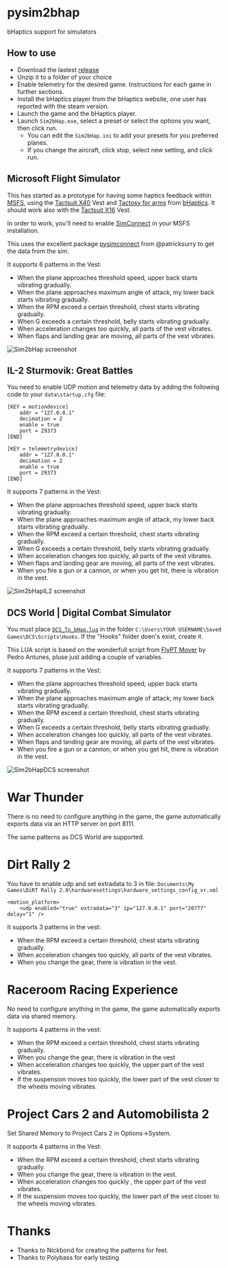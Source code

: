 # pysim2bhap
bHaptics support for simulators

## How to use

- Download the lastest [release](https://github.com/cercata/pysim2bhap/releases)
- Unzip it to a folder of your choice
- Enable telemetry for the desired game. Instructions for each game in further sections.
- Install the bHaptics player from the bHaptics website, one user has reported with the steam version.
- Launch the game and the bHaptics player.
- Launch `Sim2bHap.exe`, select a preset or select the options you want, then click run.
   * You can edit the `Sim2bHap.ini` to add your presets for you preferred planes.
   * If you change the aircraft, click stop, select new setting, and click run.

## Microsoft Flight Simulator
This has started as a prototype for having some haptics feedback within [MSFS](https://www.flightsimulator.com/), using the [Tactsuit X40](https://www.bhaptics.com/tactsuit/tactsuit-x40) Vest and [Tactosy for arms](https://www.bhaptics.com/tactsuit/tactosy-for-arms) from [bHaptics](https://www.bhaptics.com/). It should work also with the [Tactsuit X16](https://www.bhaptics.com/tactsuit/tactsuit-x16) Vest.

In order to work, you'll need to enable [SimConnect](https://docs.flightsimulator.com/html/Programming_Tools/SimConnect/SimConnect_SDK.htm) in your MSFS installation.

This uses the excellent package [pysimconnect](https://github.com/patricksurry/pysimconnect) from @patricksurry to get the data from the sim.

It supports 6 patterns in the Vest:

- When the plane approaches threshold speed, upper back starts vibrating gradually.
- When the plane approaches maximum angle of attack, my lower back starts vibrating gradually.
- When the RPM exceed a certain threshold, chest starts vibrating gradually.
- When G exceeds a certain threshold, belly starts vibrating gradually.
- When acceleration changes too quickly, all parts of the vest vibrates.
- When flaps and landing gear are moving, all parts of the vest vibrates.

![Sim2bHap screenshot](/assets/images/Sim2bHap.png)

## IL-2 Sturmovik: Great Battles

You need to enable UDP motion and telemetry data by adding the following code to your `data\startup.cfg` file:

```
[KEY = motiondevice]
	addr = "127.0.0.1"
	decimation = 2
	enable = true
	port = 29373
[END]

[KEY = telemetrydevice]
	addr = "127.0.0.1"
	decimation = 2
	enable = true
	port = 29373
[END]
```

It supports 7 patterns in the Vest:

- When the plane approaches threshold speed, upper back starts vibrating gradually.
- When the plane approaches maximum angle of attack, my lower back starts vibrating gradually.
- When the RPM exceed a certain threshold, chest starts vibrating gradually.
- When G exceeds a certain threshold, belly starts vibrating gradually.
- When acceleration changes too quickly, all parts of the vest vibrates.
- When flaps and landing gear are moving, all parts of the vest vibrates.
- When you fire a gun or a cannon, or when you get hit, there is vibration in the vest.

![Sim2bHapIL2 screenshot](/assets/images/Sim2bHapIL2.png)

## DCS World | Digital Combat Simulator

You must place [`DCS_To_bHap.lua`](https://github.com/cercata/pysim2bhap/blob/main/DCS_To_bHap.lua) in the folder `C:\Users\YOUR USERNAME\Saved Games\DCS\Scripts\Hooks`. If the "Hooks" folder doen's exist, create it. 

This LUA script is based on the wonderfull script from [FlyPT Mover](https://www.flyptmover.com/) by Pedro Antunes, pluse just adding a couple of variables.

It supports 7 patterns in the Vest:

- When the plane approaches threshold speed, upper back starts vibrating gradually.
- When the plane approaches maximum angle of attack, my lower back starts vibrating gradually.
- When the RPM exceed a certain threshold, chest starts vibrating gradually.
- When G exceeds a certain threshold, belly starts vibrating gradually.
- When acceleration changes too quickly, all parts of the vest vibrates.
- When flaps and landing gear are moving, all parts of the vest vibrates.
- When you fire a gun or a cannon, or when you get hit, there is vibration in the vest.

![Sim2bHapDCS screenshot](/assets/images/Sim2bHapDCS.png)

# War Thunder

There is no need to configure anything in the game, the game automatically exports data via an HTTP server on port 8111.

The same patterns as DCS World are supported. 


# Dirt Rally 2

You have to enable udp and set extradata to 3 in file: `Documents\My Games\DiRT Rally 2.0\hardwaresettings\hardware_settings_config_vr.xml`

```
<motion_platform>
    <udp enabled="true" extradata="3" ip="127.0.0.1" port="20777" delay="1" />
```

It supports 3 patterns in the vest:

- When the RPM exceed a certain threshold, chest starts vibrating gradually.
- When acceleration changes too quickly, all parts of the vest vibrates.
- When you change the gear, there is vibration in the vest. 

# Raceroom Racing Experience

No need to configure anything in the game, the game automatically exports data via shared memory.

It supports 4 patterns in the vest:

- When the RPM exceed a certain threshold, chest starts vibrating gradually.
- When you change the gear, there is vibration in the vest
- When acceleration changes too quickly, the upper part of the vest vibrates.
- If the suspension moves too quickly, the lower part of the vest closer to the wheels moving vibrates. 

# Project Cars 2 and Automobilista 2

Set Shared Memory to Project Cars 2 in Options->System.

It supports 4 patterns in the Vest:

- When the RPM exceed a certain threshold, chest starts vibrating gradually.
- When you change the gear, there is vibration in the vest.
- When acceleration changes too quickly , the upper part of the vest vibrates.
- If the suspension moves too quickly, the lower part of the vest closer to the wheels moving vibrates.

# Thanks

- Thanks to Nickbond for creating the patterns for feet.
- Thanks to Polybass for early testing
